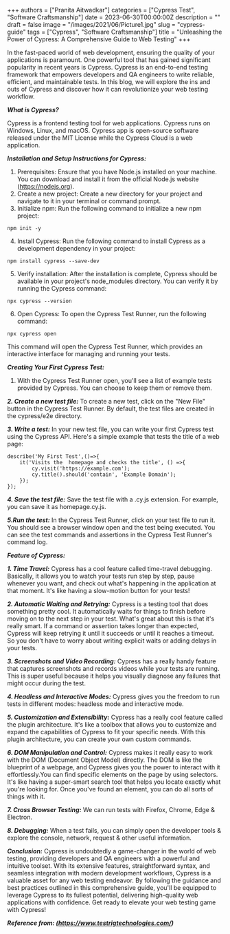+++
authors = ["Pranita Aitwadkar"]
categories = ["Cypress Test", "Software Craftsmanship"]
date = 2023-06-30T00:00:00Z
description = ""
draft = false
image = "/images/2021/06/Picture1.jpg"
slug = "cypress-guide"
tags = ["Cypress", "Software Craftsmanship"]
title = "Unleashing the Power of Cypress: A Comprehensive Guide to Web Testing"
+++

In the fast-paced world of web development, ensuring the quality of your applications is paramount. One powerful tool that has gained significant popularity in recent years is Cypress. Cypress is an end-to-end testing framework that empowers developers and QA engineers to write reliable, efficient, and maintainable tests. In this blog, we will explore the ins and outs of Cypress and discover how it can revolutionize your web testing workflow.

***What is Cypress?***

Cypress is a frontend testing tool for web applications. Cypress runs on Windows, Linux, and macOS. Cypress app is open-source software released under the MIT License while the Cypress Cloud is a web application. 

***Installation and Setup Instructions for Cypress:***

1. Prerequisites: Ensure that you have Node.js installed on your machine. You can download and install it from the official Node.js website (https://nodejs.org).
2. Create a new project: Create a new directory for your project and navigate to it in your terminal or command prompt.
3. Initialize npm: Run the following command to initialize a new npm project:
```
npm init -y
```
4. Install Cypress: Run the following command to install Cypress as a development dependency in your project:
```
npm install cypress --save-dev
```

5. Verify installation: After the installation is complete, Cypress should be available in your project's node_modules directory. You can verify it by running the Cypress command:
```
npx cypress --version
```

6. Open Cypress: To open the Cypress Test Runner, run the following command:
```
npx cypress open
```

This command will open the Cypress Test Runner, which provides an interactive interface for managing and running your tests.



***Creating Your First Cypress Test:***

1. With the Cypress Test Runner open, you'll see a list of example tests provided by Cypress. You can choose to keep them or remove them.

***2. Create a new test file:*** To create a new test, click on the "New File" button in the Cypress Test Runner. By default, the test files are created in the cypress/e2e directory.

***3. Write a test:*** In your new test file, you can write your first Cypress test using the Cypress API. Here's a simple example that tests the title of a web page:
```
describe('My First Test',()=>{
    it('Visits the  homepage and checks the title', () =>{
        cy.visit('https://example.com');
        cy.title().should('contain', 'Example Domain');
    });
});
```
***4. Save the test file:*** Save the test file with a .cy.js extension. For example, you can save it as homepage.cy.js.

***5.Run the test:***  In the Cypress Test Runner, click on your test file to run it. You should see    a browser window open and the test being executed. You can see the test commands and assertions in the Cypress Test Runner's command log.

***Feature of Cypress:***

***1. Time Travel:*** Cypress has a cool feature called time-travel debugging. Basically, it allows you to watch your tests run step by step, pause whenever you want, and check out what's happening in the application at that moment. It's like having a slow-motion button for your tests!

 ***2. Automatic Waiting and Retrying:*** Cypress is a testing tool that does something pretty cool. It automatically waits for things to finish before moving on to the next step in your test. What's great about this is that it's really smart. If a command or assertion takes longer than expected, Cypress will keep retrying it until it succeeds or until it reaches a timeout. So you don't have to worry about writing explicit waits or adding delays in your tests.

 ***3. Screenshots and Video Recording:*** Cypress has a really handy feature that captures screenshots and records videos while your tests are running. This is super useful because it helps you visually diagnose any failures that might occur during the test.

***4. Headless and Interactive Modes:*** Cypress gives you the freedom to run tests in different modes: headless mode and interactive mode. 

 ***5. Customization and Extensibility:*** Cypress has a really cool feature called the plugin architecture. It's like a toolbox that allows you to customize and expand the capabilities of Cypress to fit your specific needs. With this plugin architecture, you can create your own custom commands. 

***6. DOM Manipulation and Control:*** Cypress makes it really easy to work with the DOM (Document Object Model) directly. The DOM is like the blueprint of a webpage, and Cypress gives you the power to interact with it effortlessly.You can find specific elements on the page by using selectors. It's like having a super-smart search tool that helps you locate exactly what you're looking for. Once you've found an element, you can do all sorts of things with it.

***7. Cross Browser Testing:*** We can run tests with Firefox, Chrome, Edge & Electron.

***8. Debugging:*** When a test fails, you can  simply open the developer tools & explore the console, network, request & other useful information. 


***Conclusion:***
Cypress is undoubtedly a game-changer in the world of web testing, providing developers and QA engineers with a powerful and intuitive toolset. With its extensive features, straightforward syntax, and seamless integration with modern development workflows, Cypress is a valuable asset for any web testing endeavor. By following the guidance and best practices outlined in this comprehensive guide, you'll be equipped to leverage Cypress to its fullest potential, delivering high-quality web applications with confidence. Get ready to elevate your web testing game with Cypress!

***Reference from: (https://www.testrigtechnologies.com/)***




